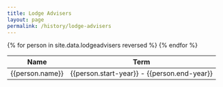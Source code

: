 ```yaml
---
title: Lodge Advisers
layout: page
permalink: /history/lodge-advisers
---
```

<table class="table table-striped my-3">
  <thead>
    <tr>
      <th scope="col">Name</th>
      <th scope="col">Term</th>
    </tr>
  </thead>
  <tbody>
    {% for person in site.data.lodgeadvisers reversed %}
      <tr>
        <td>{{person.name}}</td>
        <td>{{person.start-year}} - {{person.end-year}}</td>
      </tr>
    {% endfor %}
  </tbody>
</table>
